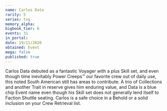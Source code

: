 ```yaml
---
name: Carlos Data
rarity: 5
series: tng
memory_alpha:
bigbook_tier: 6
events: 31
in_portal:
date: 19/11/2020
obtained: Event
mega: false
published: true
---
```


Carlos Data debuted as a fantastic Voyager with a plus Skill set, and even though time inevitably Power Creeps™ our favorite crew out of daily use, this noted South American still has areas to contribute. A trio of Collections and another Trait in reserve gives him enduring value, and Data is a blue chip Event name even though his Skill set does not generally lend itself to Faction Shuttle seating. Carlos is a safe choice in a Behold or a solid inclusion on your Crew Retrieval list.
